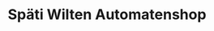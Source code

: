 ---
title: "Späti Wilten Automatenshop"
url: /innsbruck/spaeti-wilten-automatenshop/
shop: Allgemein
---